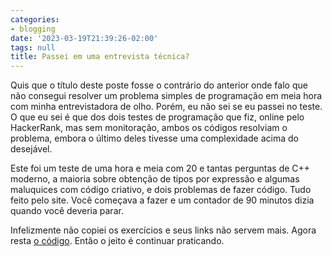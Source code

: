 ```yaml
---
categories:
- blogging
date: '2023-03-19T21:39:26-02:00'
tags: null
title: Passei em uma entrevista técnica?
---
```


Quis que o título deste poste fosse o contrário do anterior onde falo que não consegui resolver um problema simples de programação em meia hora com minha entrevistadora de olho. Porém, eu não sei se eu passei no teste. O que eu sei é que dos dois testes de programação que fiz, online pelo HackerRank, mas sem monitoração, ambos os códigos resolviam o problema, embora o último deles tivesse uma complexidade acima do desejável.

Este foi um teste de uma hora e meia com 20 e tantas perguntas de C++ moderno, a maioria sobre obtenção de tipos por expressão e algumas maluquices com código criativo, e dois problemas de fazer código. Tudo feito pelo site. Você começava a fazer e um contador de 90 minutos dizia quando você deveria parar.

Infelizmente não copiei os exercícios e seus links não servem mais. Agora resta [o código](https://github.com/Caloni/interview/tree/issue-3-hacker-rank-preparation/hackerrank/flow_traders). Então o jeito é continuar praticando.

